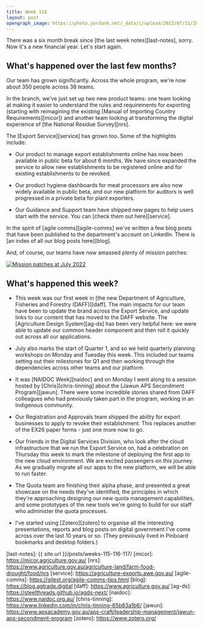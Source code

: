 ```yaml
---
title: Week 118
layout: post
opengraph_image: https://photo.jordanh.net/_data/i/upload/2022/07/11/20220711020829-8a29ed63-me.jpg
---
```


There was a six month break since [the last week notes][last-notes], sorry. Now it's a new financial year. Let's start again.

## What's happened over the last few months?

Our team has grown significantly. Across the whole program, we're now about 350 people across 38 teams.

In the branch, we've just set up two new product teams: one team looking at making it easier to understand the rules and requirements for exporting (starting with reimagining the existing [Manual of Importing Country Requirements][micor]) and another team looking at transforming the digital experience of [the National Residue Survey][nrs].

The [Export Service][service] has grown too. Some of the highlights include:

* Our product to manage export establishments online has now been available in public beta for about 6 months. We have since expanded the service to allow new establishments to be registered online and for existing establishments to be revoked.

* Our product hygiene dashboards for meat processors are also now widely available in public beta, and our new platform for auditors is well progressed in a private beta for plant exporters.

* Our Guidance and Support team have shipped new pages to help users start with the service. You can [check them out here][service].

In the spirit of [agile comms][agile-comms] we've written a few blog posts that have been published to the department's account on LinkedIn. There is [an index of all our blog posts here][blog].

And, of course, our teams have now amassed plenty of mission patches:

<a href="https://photo.jordanh.net/picture.php?/282/" class="image--block">
  <img src="https://photo.jordanh.net/_data/i/upload/2022/07/11/20220711020829-8a29ed63-me.jpg" alt="Mission patches at July 2022" style="max-height: 25rem;">
</a>

## What's happened this week?

* This week was our first week in [the new Department of Agriculture, Fisheries and Forestry (DAFF)][daff]. The main impacts for our team have been to update the brand across the Export Service, and update links to our content that has moved to the DAFF website. The [Agriculture Design System][ag-ds] has been very helpful here: we were able to update our common header component and then roll it quickly out across all our applications.

* July also marks the start of Quarter 1, and so we held quarterly planning workshops on Monday and Tuesday this week. This included our teams setting out their milestones for Q1 and then working through the dependencies across other teams and our platform.

* It was [NAIDOC Week][naidoc] and on Monday I went along to a session hosted by [Chris][chris-tinning] about the [Jawun APS Secondment Program][jawun]. There were some incredible stories shared from DAFF colleagues who had previously taken part in the program, working in an Indigenous community.

* Our Registration and Approvals team shipped the ability for export businesses to apply to revoke their establishment. This replaces another of the EX26 paper forms - just one more now to go.

* Our friends in the Digital Services Division, who look after the cloud infrastructure that we run the Export Service on, had a celebration on Thursday this week to mark the milestone of deploying the first app to the new cloud environment. We are excited passengers on this journey. As we gradually migrate all our apps to the new platform, we will be able to run faster.

* The Quota team are finishing their alpha phase, and presented a great showcase on the needs they've identified, the principles in which they're approaching designing our new quota management capabilities, and some prototypes of the new tools we're going to build for our staff who administer the quota processes.

* I've started using [Zotero][zotero] to organise all the interesting presentations, reports and blog posts on digital government I've come across over the last 10 years or so. (They previously lived in Pinboard bookmarks and desktop folders.)


[last-notes]: {{ site.url }}/posts/weeks-115-116-117/
[micor]: https://micor.agriculture.gov.au/
[nrs]: https://www.agriculture.gov.au/agriculture-land/farm-food-drought/food/nrs
[service]: https://agriculture-exports.awe.gov.au/
[agile-comms]: https://gilest.org/agile-comms-tips.html
[blog]: https://blog.agtrade.digital
[daff]: https://www.agriculture.gov.au/
[ag-ds]: https://steelthreads.github.io/agds-next/
[naidoc]: https://www.naidoc.org.au/
[chris-tinning]: https://www.linkedin.com/in/chris-tinning-65b83a1b6/
[jawun]: https://www.apsacademy.gov.au/aps-craft/leadership-management/jawun-aps-secondment-program
[zotero]: https://www.zotero.org/
